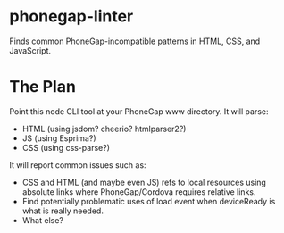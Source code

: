 phonegap-linter
===============

Finds common PhoneGap-incompatible patterns in HTML, CSS, and JavaScript.

The Plan
========

Point this node CLI tool at your PhoneGap www directory. It will parse:

* HTML (using jsdom? cheerio? htmlparser2?)
* JS (using Esprima?)
* CSS (using css-parse?)

It will report common issues such as:

* CSS and HTML (and maybe even JS) refs to local resources using absolute links where PhoneGap/Cordova requires relative links.
* Find potentially problematic uses of load event when deviceReady is what is really needed.
* What else?


